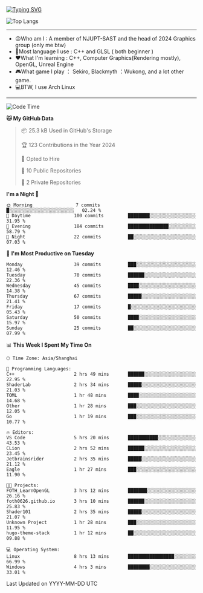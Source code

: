 <a href="https://git.io/typing-svg">
  <img src="https://readme-typing-svg.demolab.com?font=Fira+Code&pause=1000&random=false&width=435&separator=%3D&lines=std%3A%3Aprintln(%22Hello,+world!%22);" alt="Typing SVG" />
</a>

![Top Langs](https://github-readme-stats.vercel.app/api/top-langs/?username=FOTH0626&theme=transparent)

---

- 😉Who am I : A member of NJUPT-SAST and the head of 2024 Graphics group (only me btw)
- 📖Most language I use : C++ and GLSL ( both beginner )
- ❤What I'm learning : C++, Computer Graphics(Rendering mostly), OpenGL, Unreal Engine
- 🎮What game I play ： Sekiro, Blackmyth ：Wukong, and a lot other game.
- 💻BTW, I use Arch Linux
---
<!--START_SECTION:waka-->
![Code Time](http://img.shields.io/badge/Code%20Time-18%20hrs%2057%20mins-blue)

**🐱 My GitHub Data** 

> 📦 25.3 kB Used in GitHub's Storage 
 > 
> 🏆 123 Contributions in the Year 2024
 > 
> 💼 Opted to Hire
 > 
> 📜 10 Public Repositories 
 > 
> 🔑 2 Private Repositories 
 > 
**I'm a Night 🦉** 

```text
🌞 Morning                7 commits           █░░░░░░░░░░░░░░░░░░░░░░░░   02.24 % 
🌆 Daytime                100 commits         ████████░░░░░░░░░░░░░░░░░   31.95 % 
🌃 Evening                184 commits         ███████████████░░░░░░░░░░   58.79 % 
🌙 Night                  22 commits          ██░░░░░░░░░░░░░░░░░░░░░░░   07.03 % 
```
📅 **I'm Most Productive on Tuesday** 

```text
Monday                   39 commits          ███░░░░░░░░░░░░░░░░░░░░░░   12.46 % 
Tuesday                  70 commits          ██████░░░░░░░░░░░░░░░░░░░   22.36 % 
Wednesday                45 commits          ████░░░░░░░░░░░░░░░░░░░░░   14.38 % 
Thursday                 67 commits          █████░░░░░░░░░░░░░░░░░░░░   21.41 % 
Friday                   17 commits          █░░░░░░░░░░░░░░░░░░░░░░░░   05.43 % 
Saturday                 50 commits          ████░░░░░░░░░░░░░░░░░░░░░   15.97 % 
Sunday                   25 commits          ██░░░░░░░░░░░░░░░░░░░░░░░   07.99 % 
```


📊 **This Week I Spent My Time On** 

```text
🕑︎ Time Zone: Asia/Shanghai

💬 Programming Languages: 
C++                      2 hrs 49 mins       ██████░░░░░░░░░░░░░░░░░░░   22.95 % 
ShaderLab                2 hrs 34 mins       █████░░░░░░░░░░░░░░░░░░░░   21.03 % 
TOML                     1 hr 48 mins        ████░░░░░░░░░░░░░░░░░░░░░   14.68 % 
Other                    1 hr 28 mins        ███░░░░░░░░░░░░░░░░░░░░░░   12.05 % 
Go                       1 hr 19 mins        ███░░░░░░░░░░░░░░░░░░░░░░   10.77 % 

🔥 Editors: 
VS Code                  5 hrs 20 mins       ███████████░░░░░░░░░░░░░░   43.53 % 
CLion                    2 hrs 52 mins       ██████░░░░░░░░░░░░░░░░░░░   23.45 % 
Jetbrainsrider           2 hrs 35 mins       █████░░░░░░░░░░░░░░░░░░░░   21.12 % 
Eagle                    1 hr 27 mins        ███░░░░░░░░░░░░░░░░░░░░░░   11.90 % 

🐱‍💻 Projects: 
FOTH_LearnOpenGL         3 hrs 12 mins       ███████░░░░░░░░░░░░░░░░░░   26.16 % 
foth0626.github.io       3 hrs 10 mins       ██████░░░░░░░░░░░░░░░░░░░   25.83 % 
Shader101                2 hrs 35 mins       █████░░░░░░░░░░░░░░░░░░░░   21.07 % 
Unknown Project          1 hr 28 mins        ███░░░░░░░░░░░░░░░░░░░░░░   11.95 % 
hugo-theme-stack         1 hr 12 mins        ██░░░░░░░░░░░░░░░░░░░░░░░   09.88 % 

💻 Operating System: 
Linux                    8 hrs 13 mins       █████████████████░░░░░░░░   66.99 % 
Windows                  4 hrs 3 mins        ████████░░░░░░░░░░░░░░░░░   33.01 % 
```


 Last Updated on YYYY-MM-DD UTC
<!--END_SECTION:waka-->
